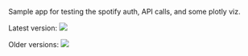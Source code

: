 Sample app for testing the spotify auth, API calls, and some plotly viz. 

Latest version:
![](https://github.com/shouples/spotify_app/blob/main/img/Screenshot%202022-01-05%20194507.png)

Older versions:
![](https://github.com/shouples/spotify_app/blob/main/img/Screenshot%202022-01-04%20203517.png)
